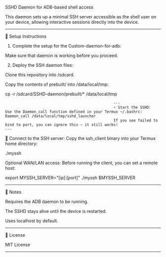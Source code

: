 SSHD Daemon for ADB-based shell access

This daemon sets up a minimal SSH server accessible as the shell user on your device, allowing interactive sessions directly into the device.


---

🧭 Setup Instructions

1. Complete the setup for the Custom-daemon-for-adb:

Make sure that daemon is working before you proceed.


2. Deploy the SSH daemon files:

Clone this repository into /sdcard.

Copy the contents of prebuilt/ into /data/local/tmp:

cp -r /sdcard/SSHD-daemon/prebuilt/* /data/local/tmp


                                                     ---
                                                     ⚡ Start the SSHD:                                                                                        Use the Daemon_call function defined in your Termux ~/.bashrc:                                                                                                 Daemon_call /data/local/tmp/sshd_launcher
                                                     If you see failed to bind to port, you can ignore this — it still works!                                                                                                                                            ---                                                  
🔑 Connect to the SSH server:                                                                             Copy the ssh_client binary into your Termux home directory:

./myssh

Optional WAN/LAN access: Before running the client, you can set a remote host:

export MYSSH_SERVER="[ip]:[port]"
./myssh $MYSSH_SERVER


---

🧠 Notes

Requires the ADB daemon to be running.

The SSHD stays alive until the device is restarted.

Uses localhost by default.



---

📜 License

MIT License


---
